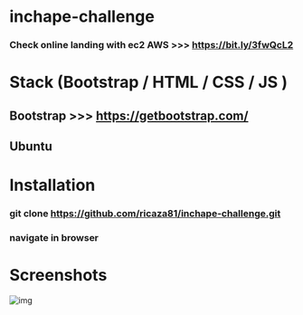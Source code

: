 # inchape-challenge

### Check online landing with ec2 AWS >>> https://bit.ly/3fwQcL2

# Stack (Bootstrap / HTML / CSS / JS )
## Bootstrap >>> https://getbootstrap.com/
## Ubuntu

# Installation
### git clone https://github.com/ricaza81/inchape-challenge.git
### navigate in browser

# Screenshots
![img](https://github.com/ricaza81/inchape-challenge/raw/master/screenshot-1.gif)